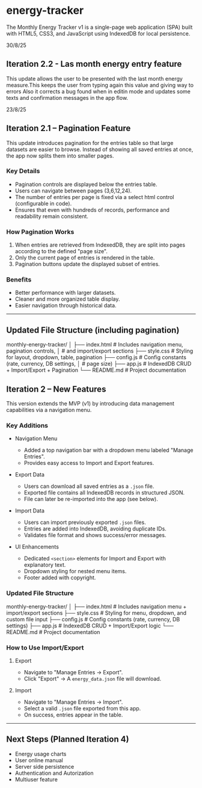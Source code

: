 # energy-tracker
The Monthly Energy Tracker v1 is a single-page web application (SPA) built with HTML5, CSS3, and JavaScript using IndexedDB for local persistence.

30/8/25

## Iteration 2.2 - Las month energy entry feature

This update allows the user to be presented with the last month energy measure.This keeps the user from typing again this value and giving way to errors
Also it corrects a bug found when in editin mode and updates some texts and confirmation messages in the app flow.


23/8/25
## Iteration 2.1 – Pagination Feature

This update introduces pagination for the entries table so that
large datasets are easier to browse. Instead of showing all saved
entries at once, the app now splits them into smaller pages.

### Key Details
- Pagination controls are displayed below the entries table.
- Users can navigate between pages (3,6,12,24).
- The number of entries per page is fixed via a select html control (configurable in code).
- Ensures that even with hundreds of records, performance and
  readability remain consistent.

### How Pagination Works
1. When entries are retrieved from IndexedDB, they are split into
   pages according to the defined "page size".
2. Only the current page of entries is rendered in the table.
3. Pagination buttons update the displayed subset of entries.

### Benefits
- Better performance with larger datasets.
- Cleaner and more organized table display.
- Easier navigation through historical data.

---

## Updated File Structure (including pagination)

monthly-energy-tracker/
│
├── index.html     # Includes navigation menu, pagination controls,
│                  # and import/export sections
├── style.css      # Styling for layout, dropdown, table, pagination
├── config.js      # Config constants (rate, currency, DB settings,
│                  # page size)
├── app.js         # IndexedDB CRUD + Import/Export + Pagination
└── README.md      # Project documentation


## Iteration 2 – New Features

This version extends the MVP (v1) by introducing data management
capabilities via a navigation menu.

### Key Additions
- Navigation Menu
  - Added a top navigation bar with a dropdown menu labeled
    "Manage Entries".
  - Provides easy access to Import and Export features.

- Export Data
  - Users can download all saved entries as a `.json` file.
  - Exported file contains all IndexedDB records in structured JSON.
  - File can later be re-imported into the app (see below).

- Import Data
  - Users can import previously exported `.json` files.
  - Entries are added into IndexedDB, avoiding duplicate IDs.
  - Validates file format and shows success/error messages.

- UI Enhancements
  - Dedicated `<section>` elements for Import and Export with
    explanatory text.
  - Dropdown styling for nested menu items.
  - Footer added with copyright.

### Updated File Structure

monthly-energy-tracker/
│
├── index.html     # Includes navigation menu + import/export sections
├── style.css      # Styling for menu, dropdown, and custom file input
├── config.js      # Config constants (rate, currency, DB settings)
├── app.js         # IndexedDB CRUD + Import/Export logic
└── README.md      # Project documentation

### How to Use Import/Export

1. Export
   - Navigate to "Manage Entries → Export".
   - Click "Export" → A `energy_data.json` file will download.

2. Import
   - Navigate to "Manage Entries → Import".
   - Select a valid `.json` file exported from this app.
   - On success, entries appear in the table.

---

## Next Steps (Planned Iteration 4) 
- Energy usage charts
- User online manual
- Server side persistence
- Authentication and Autorization
- Multiuser feature


